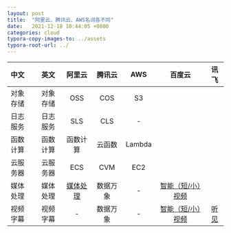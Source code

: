 ```yaml
---
layout: post
title:  "阿里云、腾讯云、AWS名词各不同"
date:   2021-12-18 10:44:05 +0800
categories: cloud
typora-copy-images-to: ../assets
typora-root-url: ../
---
```


| 中文 | 英文 | 阿里云 | 腾讯云 | AWS | 百度云 | 讯飞 |
| :-----| :----: |:----: | :----: | :----: | :----: | :----: |
| 对象存储 | 对象存储 | OSS | COS | S3 |||
| 日志服务 | 日志服务 | SLS | CLS | - |||
| 函数计算 | 函数计算 | 函数计算 | 云函数 | Lambda |||
| 云服务器 | 云服务器 | ECS | CVM | EC2 |||
| 媒体处理 | 媒体处理 | [媒体处理][1] | 数据万象 | - | [智能（短/小）视频][2] ||
| 视频字幕 | 视频字幕 | - | 数据万象 | - | [智能（短/小）视频][2] |[听见][3]|


[1]: https://mps.console.aliyun.com/overview
[2]: https://cloud.baidu.com/doc/ShortVideo/index.html
[3]: https://zimu.iflyrec.com/
